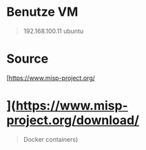 # Benutze VM

> 192.168.100.11   ubuntu

# Source

[https://www.misp-project.org/

# ](https://www.misp-project.org/download/
> Docker containers)

